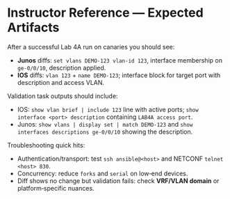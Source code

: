 # Instructor Reference — Expected Artifacts

After a successful Lab 4A run on canaries you should see:

- **Junos** diffs: `set vlans DEMO-123 vlan-id 123`, interface membership on `ge-0/0/10`, description applied.
- **IOS** diffs: `vlan 123` + `name DEMO-123`; interface block for target port with description and access VLAN.

Validation task outputs should include:
- IOS: `show vlan brief | include 123` line with active ports; `show interface <port> description` containing `LAB4A access port`.
- Junos: `show vlans | display set | match DEMO-123` and `show interfaces descriptions ge-0/0/10` showing the description.

Troubleshooting quick hits:
- Authentication/transport: test `ssh ansible@<host>` and NETCONF `telnet <host> 830`.
- Concurrency: reduce `forks` and `serial` on low‑end devices.
- Diff shows no change but validation fails: check **VRF/VLAN domain** or platform‑specific nuances.

